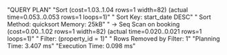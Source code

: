 "QUERY PLAN"
"Sort  (cost=1.03..1.04 rows=1 width=82) (actual time=0.053..0.053 rows=1 loops=1)"
"  Sort Key: start_date DESC"
"  Sort Method: quicksort  Memory: 25kB"
"  ->  Seq Scan on booking  (cost=0.00..1.02 rows=1 width=82) (actual time=0.020..0.021 rows=1 loops=1)"
"        Filter: (property_id = 1)"
"        Rows Removed by Filter: 1"
"Planning Time: 3.407 ms"
"Execution Time: 0.098 ms"
